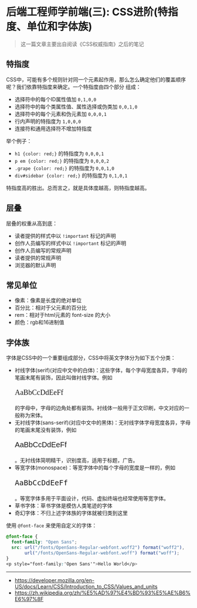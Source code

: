 # 后端工程师学前端(三): CSS进阶(特指度、单位和字体族)

> 这一篇文章主要出自阅读《CSS权威指南》之后的笔记

## 特指度

CSS中，可能有多个规则针对同一个元素起作用，那么怎么确定他们的覆盖顺序呢？我们依靠特指度来确定。一个特指度由四个部分
组成：

- 选择符中的每个ID属性值加 `0,1,0,0`
- 选择符中的每个类属性值、属性选择或伪类加 `0,0,1,0`
- 选择符中的每个元素和伪元素加 `0,0,0,1`
- 行内声明的特指度为 `1,0,0,0`
- 连接符和通用选择符不增加特指度

举个例子：

- `h1 {color: red;}` 的特指度为 `0,0,0,1`
- `p em {color: red;}` 的特指度为 `0,0,0,2`
- `.grape {color: red;}` 的特指度为 `0,0,1,0`
- `div#sidebar {color: red;}` 的特指度为 `0,1,0,1`

特指度高的胜出。总而言之，就是具体度越高，则特指度越高。

## 层叠

层叠的权重从高到底：

- 读者提供的样式中以 `!important` 标记的声明
- 创作人员编写的样式中以 `!important` 标记的声明
- 创作人员编写的常规声明
- 读者提供的常规声明
- 浏览器的默认声明

## 常见单位

- 像素：像素是长度的绝对单位
- 百分比：相对于父元素的百分比
- rem：相对于html元素的 font-size 的大小
- 颜色：rgb和16进制值

## 字体族

字体是CSS中的一个重要组成部分，CSS中将英文字体分为如下五个分类：

- 衬线字体(serif)(对应中文中的白体)：这些字体，每个字母宽度各异，字母的笔画末尾有装饰，因此叫做衬线字体。例如 <p style="font-size:20px;font-family:Times,serif">AaBbCcDdEeFf</p> 的字母中，字母的边角处都有装饰。衬线体一般用于正文印刷，中文对应的一般称为宋体。
- 无衬线字体(sans-serif)(对应中文中的黑体)：无衬线字体字母宽度各异，字母的笔画末尾没有装饰，例如 <p style="font-size:20px;font-family:'Gill Sans', sans-serif;">AaBbCcDdEeFf</p> 。无衬线体简明精干，识别度高，适用于标题，广告。
- 等宽字体(monospace)：等宽字体中的每个字母的宽度是一样的，例如 <p style="font-size:20px;font-family:Consolas,monospace;">AaBbCcDdEeFf</p> 。等宽字体多用于平面设计，代码、虚拟终端也经常使用等宽字体。
- 草书字体：草书字体是模仿人类笔迹的字体
- 奇幻字体：不归上述字体族的字体就被归类到这里

使用 `@font-face` 来使用自定义的字体：

```css
@font-face {
  font-family: "Open Sans";
  src: url("/fonts/OpenSans-Regular-webfont.woff2") format("woff2"),
       url("/fonts/OpenSans-Regular-webfont.woff") format("woff");
}
<p style="font-family:'Open Sans'">Hello World</p>
```

---

- https://developer.mozilla.org/en-US/docs/Learn/CSS/Introduction_to_CSS/Values_and_units
- https://zh.wikipedia.org/zh/%E5%AD%97%E4%BD%93%E5%AE%B6%E6%97%8F
